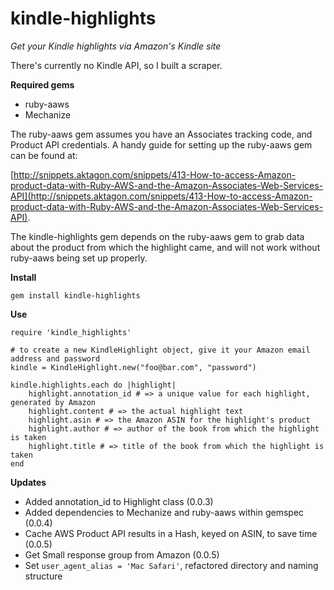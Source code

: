 kindle-highlights
============

*Get your Kindle highlights via Amazon's Kindle site*

There's currently no Kindle API, so I built a scraper.

**Required gems**

* ruby-aaws
* Mechanize

The ruby-aaws gem assumes you have an Associates tracking code, and Product API credentials.  A handy guide for setting up the ruby-aaws gem can be found at:

[http://snippets.aktagon.com/snippets/413-How-to-access-Amazon-product-data-with-Ruby-AWS-and-the-Amazon-Associates-Web-Services-API](http://snippets.aktagon.com/snippets/413-How-to-access-Amazon-product-data-with-Ruby-AWS-and-the-Amazon-Associates-Web-Services-API).

The kindle-highlights gem depends on the ruby-aaws gem to grab data about the product from which the highlight came, and will not work without ruby-aaws being set up properly.

**Install**
```
gem install kindle-highlights
```

**Use**
```
require 'kindle_highlights'

# to create a new KindleHighlight object, give it your Amazon email address and password	
kindle = KindleHighlight.new("foo@bar.com", "password")

kindle.highlights.each do |highlight|
	highlight.annotation_id # => a unique value for each highlight, generated by Amazon
	highlight.content # => the actual highlight text
	highlight.asin # => the Amazon ASIN for the highlight's product
	highlight.author # => author of the book from which the highlight is taken
	highlight.title # => title of the book from which the highlight is taken
end
```

**Updates**

* Added annotation_id to Highlight class (0.0.3)
* Added dependencies to Mechanize and ruby-aaws within gemspec (0.0.4)
* Cache AWS Product API results in a Hash, keyed on ASIN, to save time (0.0.5)
* Get Small response group from Amazon (0.0.5)
* Set `user_agent_alias = 'Mac Safari'`, refactored directory and naming structure